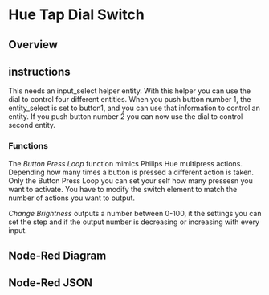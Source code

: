 # Hue Tap Dial Switch

## Overview

## instructions

This needs an input_select helper entity. With this helper you can use the dial to control four different entities. When you push button number 1, the entity_select is set to button1, and you can use that information to control an entity. If you push button number 2 you can now use the dial to control second entity.

### Functions
The *Button Press Loop* function mimics Philips Hue multipress actions. Depending how many times a button is pressed a different action is taken. Only the Button Press Loop you can set your self how many pressesn you want to activate. You have to modify the switch element to match the number of actions you want to output.

*Change Brightness* outputs a number between 0-100, it the settings you can set the step and if the output number is decreasing or increasing with every input.

## Node-Red Diagram

## Node-Red JSON
